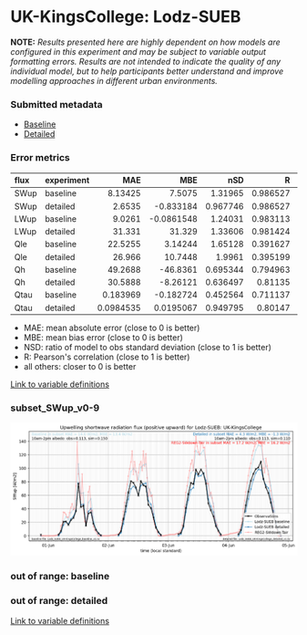 # UK-KingsCollege: Lodz-SUEB

**NOTE:** *Results presented here are highly dependent on how models are configured in this experiment and may be subject to variable output formatting errors. Results are not intended to indicate the quality of any individual model, but to help participants better understand and improve modelling approaches in different urban environments.*

### Submitted metadata

- [Baseline](Lodz-SUEB_UK-KingsCollege_baseline_attrs.md)
- [Detailed](Lodz-SUEB_UK-KingsCollege_detailed_attrs.md)

### Error metrics

| flux   | experiment   |        MAE |         MBE |      nSD |        R |        5th |        95th |      RMSE |    cRMSE |       AMBE |     1-nSD |       1-R |   nSkewness |   nKurtosis |   Overlap |
|:-------|:-------------|-----------:|------------:|---------:|---------:|-----------:|------------:|----------:|---------:|-----------:|----------:|----------:|------------:|------------:|----------:|
| SWup   | baseline     |  8.13425   |   7.5075    | 1.31965  | 0.986527 |  0.5155    | 23.033      | 11.5361   | 0.37113  |  7.5075    | 0.319652  | 0.0134731 |  0.0394992  |   0.239057  | 0.123598  |
| SWup   | detailed     |  2.6535    |  -0.833184  | 0.967746 | 0.986527 |  0.6527    |  3.1638     |  3.97471  | 0.164674 |  0.833184  | 0.0322556 | 0.0134731 |  0.0394992  |   0.239058  | 0.0941713 |
| LWup   | baseline     |  9.0261    |  -0.0861548 | 1.24031  | 0.983113 | 11.6926    | 18.0071     | 11.974    | 0.315656 |  0.0861548 | 0.24031   | 0.0168868 |  0.105887   |   0.340198  | 0.115667  |
| LWup   | detailed     | 31.331     |  31.329     | 1.33606  | 0.981424 | 17.635     | 59.7812     | 34.863    | 0.403204 | 31.329     | 0.336059  | 0.0185762 |  0.174288   |   0.0973137 | 0.256919  |
| Qle    | baseline     | 22.5255    |   3.14244   | 1.65128  | 0.391627 |  7.653     | 47.5412     | 33.7713   | 1.55992  |  3.14244   | 0.651279  | 0.608373  |  0.497358   |   0.167734  | 0.520194  |
| Qle    | detailed     | 26.966     |  10.7448    | 1.9961   | 0.395199 |  7.8627    | 70.105      | 41.2109   | 1.84573  | 10.7448    | 0.9961    | 0.604801  |  0.275584   |   0.466984  | 0.530646  |
| Qh     | baseline     | 49.2688    | -46.8361    | 0.695344 | 0.794963 | 11.4175    | 77.4842     | 61.788    | 0.614783 | 46.8361    | 0.304658  | 0.205037  |  0.422713   |   0.712487  | 0.481023  |
| Qh     | detailed     | 30.5888    |  -8.26121   | 0.636497 | 0.81135  | 21.298     | 51.8102     | 40.8413   | 0.610151 |  8.26121   | 0.363504  | 0.18865   |  0.182086   |   0.210826  | 0.265519  |
| Qtau   | baseline     |  0.183969  |  -0.182724  | 0.452564 | 0.711137 |  0.0415444 |  0.4035     |  0.245788 | 0.749096 |  0.182724  | 0.547436  | 0.288863  |  0.117129   |   0.339908  | 0.423004  |
| Qtau   | detailed     |  0.0984535 |   0.0195067 | 0.949795 | 0.80147  |  0.0289019 |  0.00581443 |  0.136614 | 0.616154 |  0.0195067 | 0.0502056 | 0.19853   |  0.00563477 |   0.0494116 | 0.0898476 |

 - MAE: mean absolute error (close to 0 is better)
 - MBE: mean bias error (close to 0 is better)
 - NSD: ratio of model to obs standard deviation (close to 1 is better)
 - R: Pearson's correlation (close to 1 is better)
 - all others: closer to 0 is better

[Link to variable definitions](../modelattrs/variable_definitions.md)

### <a name="subset_swup_v0-9"></a>subset_SWup_v0-9
[![Lodz-SUEB_UK-KingsCollege_subset_SWup_v0-9.png](Lodz-SUEB_UK-KingsCollege_subset_SWup_v0-9.png)](Lodz-SUEB_UK-KingsCollege_subset_SWup_v0-9.png)

### out of range: baseline


### out of range: detailed



[Link to variable definitions](../modelattrs/variable_definitions.md)

